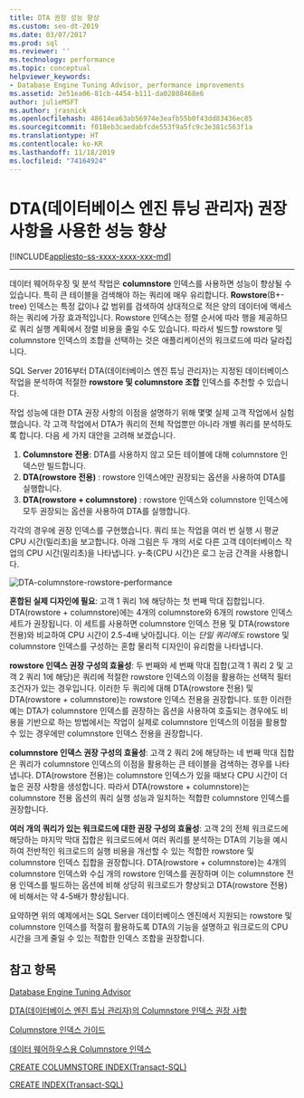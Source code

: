 ```yaml
---
title: DTA 권장 성능 향상
ms.custom: seo-dt-2019
ms.date: 03/07/2017
ms.prod: sql
ms.reviewer: ''
ms.technology: performance
ms.topic: conceptual
helpviewer_keywords:
- Database Engine Tuning Advisor, performance improvements
ms.assetid: 2e51ea06-81cb-4454-b111-da02808468e6
author: julieMSFT
ms.author: jrasnick
ms.openlocfilehash: 48614ea63ab56974e3eafb55b0f43dd83436ec85
ms.sourcegitcommit: f018eb3caedabfcde553f9a5fc9c3e381c563f1a
ms.translationtype: HT
ms.contentlocale: ko-KR
ms.lasthandoff: 11/18/2019
ms.locfileid: "74164924"
---
```

# <a name="performance-improvements-using-database-engine-tuning-advisor-dta-recommendations"></a>DTA(데이터베이스 엔진 튜닝 관리자) 권장 사항을 사용한 성능 향상
[!INCLUDE[appliesto-ss-xxxx-xxxx-xxx-md](../../includes/appliesto-ss-xxxx-xxxx-xxx-md.md)]


---
데이터 웨어하우징 및 분석 작업은 **columnstore** 인덱스를 사용하면 성능이 향상될 수 있습니다. 특히 큰 테이블을 검색해야 하는 쿼리에 매우 유리합니다. **Rowstore**(B+-tree) 인덱스는 특정 값이나 값 범위를 검색하여 상대적으로 적은 양의 데이터에 액세스하는 쿼리에 가장 효과적입니다. Rowstore 인덱스는 정렬 순서에 따라 행을 제공하므로 쿼리 실행 계획에서 정렬 비용을 줄일 수도 있습니다. 따라서 빌드할 rowstore 및 columnstore 인덱스의 조합을 선택하는 것은 애플리케이션의 워크로드에 따라 달라집니다.

SQL Server 2016부터 DTA(데이터베이스 엔진 튜닝 관리자)는 지정된 데이터베이스 작업을 분석하여 적절한 **rowstore 및 columnstore 조합** 인덱스를 추천할 수 있습니다. 

작업 성능에 대한 DTA 권장 사항의 이점을 설명하기 위해 몇몇 실제 고객 작업에서 실험했습니다. 각 고객 작업에서 DTA가 쿼리의 전체 작업뿐만 아니라 개별 쿼리를 분석하도록 합니다. 다음 세 가지 대안을 고려해 보겠습니다.
  
  1. **Columnstore 전용**: DTA를 사용하지 않고 모든 테이블에 대해 columnstore 인덱스만 빌드합니다. 
  2. **DTA(rowstore 전용)** : rowstore 인덱스에만 권장되는 옵션을 사용하여 DTA를 실행합니다.
  3. **DTA(rowstore + columnstore)** : rowstore 인덱스와 columnstore 인덱스에 모두 권장되는 옵션을 사용하여 DTA를 실행합니다.  
   
각각의 경우에 권장 인덱스를 구현했습니다. 쿼리 또는 작업을 여러 번 실행 시 평균 CPU 시간(밀리초)을 보고합니다. 아래 그림은 두 개의 서로 다른 고객 데이터베이스 작업의 CPU 시간(밀리초)을 나타냅니다. y-축(CPU 시간)은 로그 눈금 간격을 사용합니다.   


![DTA-columnstore-rowstore-performance](../../relational-databases/performance/media/dta-columnstore-rowstore-performance.gif)



**혼합된 실제 디자인에 필요**: 고객 1 쿼리 1에 해당하는 첫 번째 막대 집합입니다. DTA(rowstore + columnstore)에는 4개의 columnstore와 6개의 rowstore 인덱스 세트가 권장됩니다. 이 세트를 사용하면 columnstore 인덱스 전용 및 DTA(rowstore 전용)와 비교하여 CPU 시간이 2.5-4배 낮아집니다. 이는 *단일 쿼리에도* rowstore 및 columnstore 인덱스를 구성하는 혼합 물리적 디자인이 유리함을 나타냅니다. 

**rowstore 인덱스 권장 구성의 효율성**: 두 번째와 세 번째 막대 집합(고객 1 쿼리 2 및 고객 2 쿼리 1에 해당)은 쿼리에 적절한 rowstore 인덱스의 이점을 활용하는 선택적 필터 조건자가 있는 경우입니다. 이러한 두 쿼리에 대해 DTA(rowstore 전용) 및 DTA(rowstore + columnstore)는 rowstore 인덱스 전용을 권장합니다. 또한 이러한 예는 DTA가 columnstore 인덱스를 권장하는 옵션을 사용하여 호출되는 경우에도 비용을 기반으로 하는 방법에서는 작업이 실제로 columnstore 인덱스의 이점을 활용할 수 있는 경우에만 columnstore 인덱스 전용을 권장합니다.

**columnstore 인덱스 권장 구성의 효율성**: 고객 2 쿼리 2에 해당하는 네 번째 막대 집합은 쿼리가 columnstore 인덱스의 이점을 활용하는 큰 테이블을 검색하는 경우를 나타냅니다. DTA(rowstore 전용)는 columnstore 인덱스가 있을 때보다 CPU 시간이 더 높은 권장 사항을 생성합니다. 따라서 DTA(rowstore + columnstore)는 columnstore 전용 옵션의 쿼리 실행 성능과 일치하는 적합한 columnstore 인덱스를 권장합니다.

**여러 개의 쿼리가 있는 워크로드에 대한 권장 구성의 효율성**: 고객 2의 전체 워크로드에 해당하는 마지막 막대 집합은 워크로드에서 여러 쿼리를 분석하는 DTA의 기능을 예시하여 전반적인 워크로드의 실행 비용을 개선할 수 있는 적합한 rowstore 및 columnstore 인덱스 집합을 권장합니다. DTA(rowstore + columnstore)는 4개의 columnstore 인덱스와 수십 개의 rowstore 인덱스를 권장하며 이는 columnstore 전용 인덱스를 빌드하는 옵션에 비해 상당히 워크로드가 향상되고 DTA(rowstore 전용)에 비해서는 약 4-5배가 향상됩니다.

요약하면 위의 예제에서는 SQL Server 데이터베이스 엔진에서 지원되는 rowstore 및 columnstore 인덱스를 적절히 활용하도록 DTA의 기능을 설명하고 워크로드의 CPU 시간을 크게 줄일 수 있는 적합한 인덱스 조합을 권장합니다. 

<a name="see-also"></a>참고 항목
---
[Database Engine Tuning Advisor](../../relational-databases/performance/database-engine-tuning-advisor.md)

[DTA(데이터베이스 엔진 튜닝 관리자)의 Columnstore 인덱스 권장 사항](../../relational-databases/performance/columnstore-index-recommendations-in-database-engine-tuning-advisor-dta.md)

[Columnstore 인덱스 가이드](~/relational-databases/indexes/columnstore-indexes-overview.md)

[데이터 웨어하우스용 Columnstore 인덱스](~/relational-databases/indexes/columnstore-indexes-data-warehouse.md)

[CREATE COLUMNSTORE INDEX(Transact-SQL)](../../t-sql/statements/create-columnstore-index-transact-sql.md)

[CREATE INDEX(Transact-SQL)](../../t-sql/statements/create-index-transact-sql.md)



